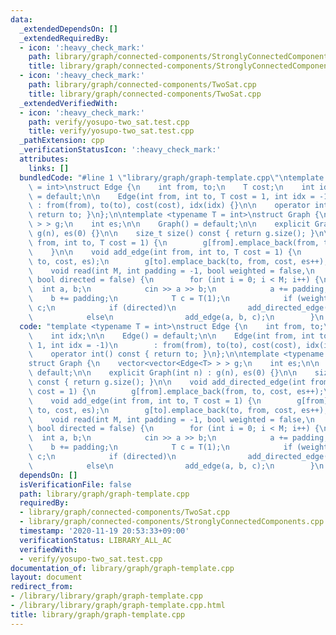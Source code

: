 ```yaml
---
data:
  _extendedDependsOn: []
  _extendedRequiredBy:
  - icon: ':heavy_check_mark:'
    path: library/graph/connected-components/StronglyConnectedComponents.cpp
    title: library/graph/connected-components/StronglyConnectedComponents.cpp
  - icon: ':heavy_check_mark:'
    path: library/graph/connected-components/TwoSat.cpp
    title: library/graph/connected-components/TwoSat.cpp
  _extendedVerifiedWith:
  - icon: ':heavy_check_mark:'
    path: verify/yosupo-two_sat.test.cpp
    title: verify/yosupo-two_sat.test.cpp
  _pathExtension: cpp
  _verificationStatusIcon: ':heavy_check_mark:'
  attributes:
    links: []
  bundledCode: "#line 1 \"library/graph/graph-template.cpp\"\ntemplate <typename T\
    \ = int>\nstruct Edge {\n    int from, to;\n    T cost;\n    int idx;\n\n    Edge()\
    \ = default;\n\n    Edge(int from, int to, T cost = 1, int idx = -1)\n       \
    \ : from(from), to(to), cost(cost), idx(idx) {}\n\n    operator int() const {\
    \ return to; }\n};\n\ntemplate <typename T = int>\nstruct Graph {\n    vector<vector<Edge<T>\
    \ > > g;\n    int es;\n\n    Graph() = default;\n\n    explicit Graph(int n) :\
    \ g(n), es(0) {}\n\n    size_t size() const { return g.size(); }\n\n    void add_directed_edge(int\
    \ from, int to, T cost = 1) {\n        g[from].emplace_back(from, to, cost, es++);\n\
    \    }\n\n    void add_edge(int from, int to, T cost = 1) {\n        g[from].emplace_back(from,\
    \ to, cost, es);\n        g[to].emplace_back(to, from, cost, es++);\n    }\n\n\
    \    void read(int M, int padding = -1, bool weighted = false,\n             \
    \ bool directed = false) {\n        for (int i = 0; i < M; i++) {\n          \
    \  int a, b;\n            cin >> a >> b;\n            a += padding;\n        \
    \    b += padding;\n            T c = T(1);\n            if (weighted) cin >>\
    \ c;\n            if (directed)\n                add_directed_edge(a, b, c);\n\
    \            else\n                add_edge(a, b, c);\n        }\n    }\n};\n"
  code: "template <typename T = int>\nstruct Edge {\n    int from, to;\n    T cost;\n\
    \    int idx;\n\n    Edge() = default;\n\n    Edge(int from, int to, T cost =\
    \ 1, int idx = -1)\n        : from(from), to(to), cost(cost), idx(idx) {}\n\n\
    \    operator int() const { return to; }\n};\n\ntemplate <typename T = int>\n\
    struct Graph {\n    vector<vector<Edge<T> > > g;\n    int es;\n\n    Graph() =\
    \ default;\n\n    explicit Graph(int n) : g(n), es(0) {}\n\n    size_t size()\
    \ const { return g.size(); }\n\n    void add_directed_edge(int from, int to, T\
    \ cost = 1) {\n        g[from].emplace_back(from, to, cost, es++);\n    }\n\n\
    \    void add_edge(int from, int to, T cost = 1) {\n        g[from].emplace_back(from,\
    \ to, cost, es);\n        g[to].emplace_back(to, from, cost, es++);\n    }\n\n\
    \    void read(int M, int padding = -1, bool weighted = false,\n             \
    \ bool directed = false) {\n        for (int i = 0; i < M; i++) {\n          \
    \  int a, b;\n            cin >> a >> b;\n            a += padding;\n        \
    \    b += padding;\n            T c = T(1);\n            if (weighted) cin >>\
    \ c;\n            if (directed)\n                add_directed_edge(a, b, c);\n\
    \            else\n                add_edge(a, b, c);\n        }\n    }\n};\n"
  dependsOn: []
  isVerificationFile: false
  path: library/graph/graph-template.cpp
  requiredBy:
  - library/graph/connected-components/TwoSat.cpp
  - library/graph/connected-components/StronglyConnectedComponents.cpp
  timestamp: '2020-11-19 20:53:33+09:00'
  verificationStatus: LIBRARY_ALL_AC
  verifiedWith:
  - verify/yosupo-two_sat.test.cpp
documentation_of: library/graph/graph-template.cpp
layout: document
redirect_from:
- /library/library/graph/graph-template.cpp
- /library/library/graph/graph-template.cpp.html
title: library/graph/graph-template.cpp
---
```

